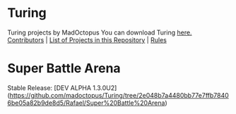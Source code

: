 # Turing
Turing projects by MadOctopus
You can download Turing <a href="http://compsci.ca/holtsoft/" target="_blank">here.</a>
<br>
[Contributors](#contributors) | [List of Projects in this Repository](#list-of-projects-in-this-repository) | [Rules](CONTRIBUTING.md)

# Super Battle Arena
Stable Release: [DEV ALPHA 1.3.0U2] (https://github.com/madoctopus/Turing/tree/2e048b7a4480bb77e7ffb78406be05a82b9de8d5/Rafael/Super%20Battle%20Arena) 
